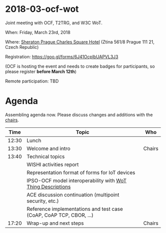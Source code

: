 # 2018-03-ocf-wot
Joint meeting with OCF, T2TRG, and W3C WoT.

When: Friday, March 23rd, 2018

Where: [Sheraton Prague Charles Square Hotel](http://www.sheratonprague.com/) (Ztina 561/8 Prague 111 21, Czech Republic)

Registration: https://goo.gl/forms/6J41OcplbUAPVL3J3

(OCF is hosting the event and needs to create badges for participants, so please register **before March 12th**)

Remote participation: TBD


# Agenda

Assembling agenda now. Please discuss changes and additions with the [chairs](mailto:t2trg-chairs@irtf.org).

|  Time | Topic                                                              | Who                          |
|-------|--------------------------------------------------------------------|------------------------------|
| 12:30 | Lunch                                                              |                              |
| 13:30 | Welcome and intro                                                  | Chairs                       |
| 13:40 | Technical topics                                                   |                              |
|       | WISHI activities report                                            |                              |
|       | Representation format of forms for IoT devices                     |                              |
|       | IPSO-OCF model interoperability with [WoT Thing Descriptions]      |                              |
|       | ACE discussion continuation (multipoint security, etc.)            |                              |
|       | Reference implementations and test case (CoAP, CoAP TCP, CBOR, ...)|                              |
| 17:20 | Wrap-up and next steps                                             | Chairs                       |

[WoT Thing Descriptions]: https://www.w3.org/TR/wot-architecture/#sec-building-blocks-thing-description
